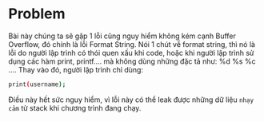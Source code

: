 # Problem 

Bài này chúng ta sẽ gặp 1 lỗi cũng nguy hiểm không kém cạnh Buffer Overflow, đó chính là lỗi Format String.
Nói 1 chút về format string, thì nó là lỗi do người lập trình có thói quen xấu khi code, hoặc khi người lập trình sử dụng các hàm print, printf.... mà không dùng những đặc tả như: %d %s %c .... Thay vào đó, người lập trình chỉ dùng:
```sh
print(username);
```
Điều này hết sức nguy hiểm, vì lỗi này có thể leak được những dữ liệu ` nhạy cảm ` từ stack khi chương trình đang chạy.
